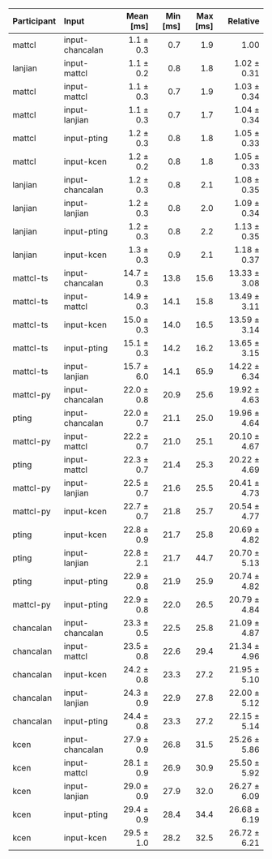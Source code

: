 | Participant | Input | Mean [ms] | Min [ms] | Max [ms] | Relative |
|:---|:---|---:|---:|---:|---:|
| mattcl | input-chancalan | 1.1 ± 0.3 | 0.7 | 1.9 | 1.00 |
| lanjian | input-mattcl | 1.1 ± 0.2 | 0.8 | 1.8 | 1.02 ± 0.31 |
| mattcl | input-mattcl | 1.1 ± 0.3 | 0.7 | 1.9 | 1.03 ± 0.34 |
| mattcl | input-lanjian | 1.1 ± 0.3 | 0.7 | 1.7 | 1.04 ± 0.34 |
| mattcl | input-pting | 1.2 ± 0.3 | 0.8 | 1.8 | 1.05 ± 0.33 |
| mattcl | input-kcen | 1.2 ± 0.2 | 0.8 | 1.8 | 1.05 ± 0.33 |
| lanjian | input-chancalan | 1.2 ± 0.3 | 0.8 | 2.1 | 1.08 ± 0.35 |
| lanjian | input-lanjian | 1.2 ± 0.3 | 0.8 | 2.0 | 1.09 ± 0.34 |
| lanjian | input-pting | 1.2 ± 0.3 | 0.8 | 2.2 | 1.13 ± 0.35 |
| lanjian | input-kcen | 1.3 ± 0.3 | 0.9 | 2.1 | 1.18 ± 0.37 |
| mattcl-ts | input-chancalan | 14.7 ± 0.3 | 13.8 | 15.6 | 13.33 ± 3.08 |
| mattcl-ts | input-mattcl | 14.9 ± 0.3 | 14.1 | 15.8 | 13.49 ± 3.11 |
| mattcl-ts | input-kcen | 15.0 ± 0.3 | 14.0 | 16.5 | 13.59 ± 3.14 |
| mattcl-ts | input-pting | 15.1 ± 0.3 | 14.2 | 16.2 | 13.65 ± 3.15 |
| mattcl-ts | input-lanjian | 15.7 ± 6.0 | 14.1 | 65.9 | 14.22 ± 6.34 |
| mattcl-py | input-chancalan | 22.0 ± 0.8 | 20.9 | 25.6 | 19.92 ± 4.63 |
| pting | input-chancalan | 22.0 ± 0.7 | 21.1 | 25.0 | 19.96 ± 4.64 |
| mattcl-py | input-mattcl | 22.2 ± 0.7 | 21.0 | 25.1 | 20.10 ± 4.67 |
| pting | input-mattcl | 22.3 ± 0.7 | 21.4 | 25.3 | 20.22 ± 4.69 |
| mattcl-py | input-lanjian | 22.5 ± 0.7 | 21.6 | 25.5 | 20.41 ± 4.73 |
| mattcl-py | input-kcen | 22.7 ± 0.7 | 21.8 | 25.7 | 20.54 ± 4.77 |
| pting | input-kcen | 22.8 ± 0.9 | 21.7 | 25.8 | 20.69 ± 4.82 |
| pting | input-lanjian | 22.8 ± 2.1 | 21.7 | 44.7 | 20.70 ± 5.13 |
| pting | input-pting | 22.9 ± 0.8 | 21.9 | 25.9 | 20.74 ± 4.82 |
| mattcl-py | input-pting | 22.9 ± 0.8 | 22.0 | 26.5 | 20.79 ± 4.84 |
| chancalan | input-chancalan | 23.3 ± 0.5 | 22.5 | 25.8 | 21.09 ± 4.87 |
| chancalan | input-mattcl | 23.5 ± 0.8 | 22.6 | 29.4 | 21.34 ± 4.96 |
| chancalan | input-kcen | 24.2 ± 0.8 | 23.3 | 27.2 | 21.95 ± 5.10 |
| chancalan | input-lanjian | 24.3 ± 0.9 | 22.9 | 27.8 | 22.00 ± 5.12 |
| chancalan | input-pting | 24.4 ± 0.8 | 23.3 | 27.2 | 22.15 ± 5.14 |
| kcen | input-chancalan | 27.9 ± 0.9 | 26.8 | 31.5 | 25.26 ± 5.86 |
| kcen | input-mattcl | 28.1 ± 0.9 | 26.9 | 30.9 | 25.50 ± 5.92 |
| kcen | input-lanjian | 29.0 ± 0.9 | 27.9 | 32.0 | 26.27 ± 6.09 |
| kcen | input-pting | 29.4 ± 0.9 | 28.4 | 34.4 | 26.68 ± 6.19 |
| kcen | input-kcen | 29.5 ± 1.0 | 28.2 | 32.5 | 26.72 ± 6.21 |
